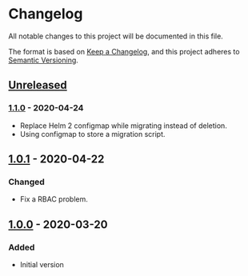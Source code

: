 # Changelog

All notable changes to this project will be documented in this file.

The format is based on [Keep a Changelog](https://keepachangelog.com/en/1.0.0/),
and this project adheres to [Semantic Versioning](https://semver.org/spec/v2.0.0.html).

## [Unreleased]

### [1.1.0] - 2020-04-24

- Replace Helm 2 configmap while migrating instead of deletion.
- Using configmap to store a migration script. 

## [1.0.1] - 2020-04-22

### Changed

- Fix a RBAC problem.

## [1.0.0] - 2020-03-20

### Added

- Initial version

[Unreleased]: https://github.com/giantswarm/helm-2to3-migration-app/compare/v1.1.0...HEAD

[1.1.0]: https://github.com/giantswarm/helm-2to3-migration-app/compare/v1.0.1..v1.1.0
[1.0.1]: https://github.com/giantswarm/helm-2to3-migration-app/compare/v1.0.0..v1.0.1

[1.0.0]: https://github.com/giantswarm/helm-2to3-migration-app/tag/v1.0.0
